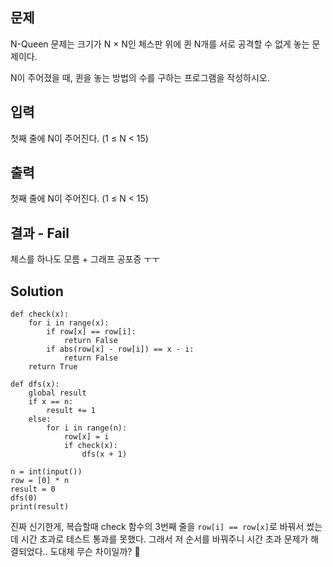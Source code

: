 ## 문제
N-Queen 문제는 크기가 N × N인 체스판 위에 퀸 N개를 서로 공격할 수 없게 놓는 문제이다.

N이 주어졌을 때, 퀸을 놓는 방법의 수를 구하는 프로그램을 작성하시오.

## 입력
첫째 줄에 N이 주어진다. (1 ≤ N < 15)

## 출력
첫째 줄에 N이 주어진다. (1 ≤ N < 15)

## 결과 - Fail
체스를 하나도 모름 + 그래프 공포증 ㅜㅜ

## Solution
```
def check(x):
    for i in range(x):
        if row[x] == row[i]:
            return False
        if abs(row[x] - row[i]) == x - i:
            return False
    return True

def dfs(x):
    global result
    if x == n:
        result += 1
    else:
        for i in range(n):
            row[x] = i
            if check(x):
                dfs(x + 1)

n = int(input())
row = [0] * n
result = 0
dfs(0)
print(result)
```
진짜 신기한게, 복습할때 check 함수의 3번째 줄을 `row[i] == row[x]`로 바꿔서 썼는데 시간 초과로 테스트 통과를 못했다. 그래서 저 순서를 바꿔주니 시간 초과 문제가 해결되었다.. 도대체 무슨 차이일까? 🤔